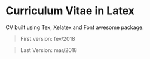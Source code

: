 # Curriculum Vitae in Latex

CV built using Tex, Xelatex and Font awesome package.

> First version: fev/2018

> Last Version: mar/2018

